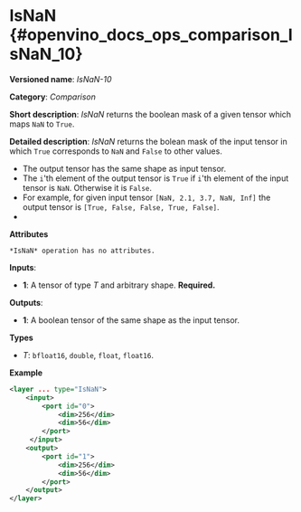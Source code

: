 # IsNaN {#openvino_docs_ops_comparison_IsNaN_10}

**Versioned name**: *IsNaN-10*

**Category**: *Comparison*

**Short description**: *IsNaN* returns the boolean mask of a given tensor which maps `NaN` to `True`.

**Detailed description**: *IsNaN* returns the bolean mask of the input tensor in which `True` corresponds to `NaN` and `False` to other values.
* The output tensor has the same shape as input tensor.
* The `i`'th element of the output tensor is `True` if  `i`'th element of the input tensor is `NaN`. Otherwise it is `False`.
* For example, for given input tensor `[NaN, 2.1, 3.7, NaN, Inf]` the output tensor is `[True, False, False, True, False]`.
* 

**Attributes**

    *IsNaN* operation has no attributes.

**Inputs**:

*   **1**: A tensor of type *T* and arbitrary shape. **Required.**

**Outputs**:

*   **1**: A boolean tensor of the same shape as the input tensor.

**Types**

* *T*: `bfloat16`, `double`, `float`, `float16`.

**Example**

```xml
<layer ... type="IsNaN">
    <input>
        <port id="0">
            <dim>256</dim>
            <dim>56</dim>
        </port>
     </input>
    <output>
        <port id="1">
            <dim>256</dim>
            <dim>56</dim>
        </port>
    </output>
</layer>
```
